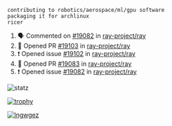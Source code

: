 ```
contributing to robotics/aerospace/ml/gpu software
packaging it for archlinux
ricer
```

<!--START_SECTION:activity-->
1. 🗣 Commented on [#19082](https://github.com/ray-project/ray/issues/19082) in [ray-project/ray](https://github.com/ray-project/ray)
2. 💪 Opened PR [#19103](https://github.com/ray-project/ray/pull/19103) in [ray-project/ray](https://github.com/ray-project/ray)
3. ❗️ Opened issue [#19102](https://github.com/ray-project/ray/issues/19102) in [ray-project/ray](https://github.com/ray-project/ray)
4. 💪 Opened PR [#19083](https://github.com/ray-project/ray/pull/19083) in [ray-project/ray](https://github.com/ray-project/ray)
5. ❗️ Opened issue [#19082](https://github.com/ray-project/ray/issues/19082) in [ray-project/ray](https://github.com/ray-project/ray)
<!--END_SECTION:activity-->


![statz](https://github-readme-stats.vercel.app/api?username=acxz&include_all_commits=true&show_icons=true)

[![trophy](https://github-profile-trophy.vercel.app/?username=acxz)](https://github.com/ryo-ma/github-profile-trophy)

[![lngwgez](https://github-readme-stats.vercel.app/api/top-langs/?username=acxz&layout=compact)](https://github.com/acxz/github-readme-stats)


<!--
**acxz/acxz** is a ✨ _special_ ✨ repository because its `README.md` (this file) appears on your GitHub profile.

Here are some ideas to get you started:

- 🔭 I’m currently working on ...
- 🌱 I’m currently learning ...
- 👯 I’m looking to collaborate on ...
- 🤔 I’m looking for help with ...
- 💬 Ask me about ...
- 📫 How to reach me: ...
- 😄 Pronouns: ...
- ⚡ Fun fact: ...
-->
